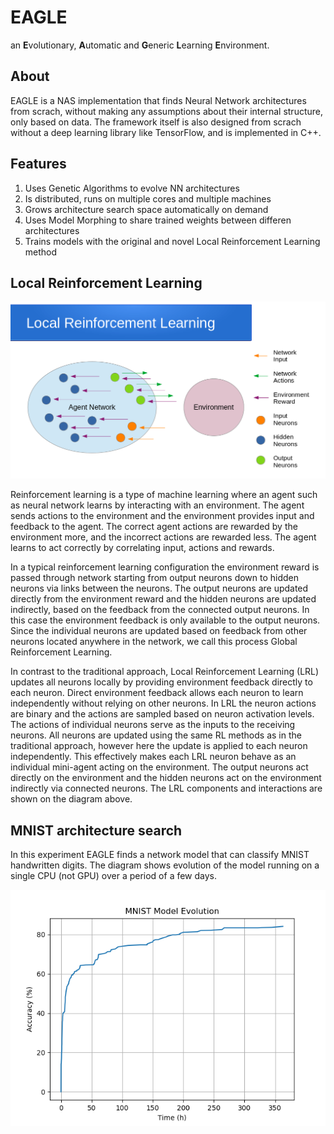 # EAGLE
an **E**volutionary, **A**utomatic and **G**eneric **L**earning **E**nvironment.

## About
EAGLE is a NAS implementation that finds Neural Network architectures from scrach, without making any assumptions about their internal structure, only based on data. The framework itself is also designed from scrach without a deep learning library like TensorFlow, and is implemented in C++.

## Features
1. Uses Genetic Algorithms to evolve NN architectures
2. Is distributed, runs on multiple cores and multiple machines
3. Grows architecture search space automatically on demand
4. Uses Model Morphing to share trained weights between differen architectures
5. Trains models with the original and novel Local Reinforcement Learning method

## Local Reinforcement Learning

![Local Reinforcement Learning](images/local-rl.png)

Reinforcement learning is a type of machine learning where an agent such as neural network learns by interacting with an environment. The agent sends actions to the environment and the environment provides input and feedback to the agent. The correct agent actions are rewarded by the environment more, and the incorrect actions are rewarded less. The agent learns to act correctly by correlating input, actions and rewards.

In a typical reinforcement learning configuration the environment reward is passed through network starting from output neurons down to hidden neurons via links between the neurons. The output neurons are updated directly from the environment reward and the hidden neurons are updated indirectly, based on the feedback from the connected output neurons. In this case the environment feedback is only available to the output neurons. Since the individual neurons are updated based on feedback from other neurons located anywhere in the network, we call this process Global Reinforcement Learning.

In contrast to the traditional approach, Local Reinforcement Learning (LRL) updates all neurons locally by providing environment feedback directly to each neuron. Direct environment feedback allows each neuron to learn independently without relying on other neurons. In LRL the neuron actions are binary and the actions are sampled based on neuron activation levels. The actions of individual neurons serve as the inputs to the receiving neurons. All neurons are updated using the same RL methods as in the traditional approach, however here the update is applied to each neuron independently. This effectively makes each LRL neuron behave as an individual mini-agent acting on the environment. The output neurons act directly on the environment and the hidden neurons act on the environment indirectly via connected neurons. The LRL components and interactions are shown on the diagram above.


## MNIST architecture search
In this experiment EAGLE finds a network model that can classify MNIST handwritten digits. The diagram shows evolution of the model running on a single CPU (not GPU) over a period of a few days.

![MNIST Training Progress](images/mnist.png)
